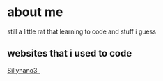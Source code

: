 # about me

still a little rat that learning to code and stuff i guess

## websites that i used to code

[Sillynano3_](https://scratch.mit.edu/users/Sillynano3_/)

